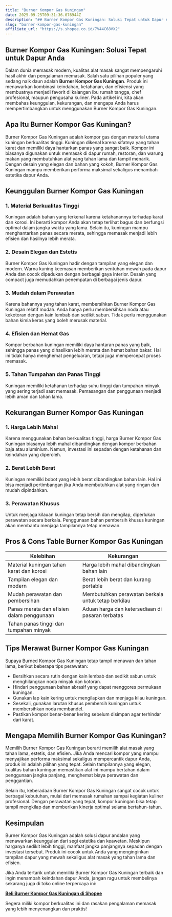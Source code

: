 ```yaml
---
title: "Burner Kompor Gas Kuningan"
date: 2025-09-25T09:31:36.076944Z
description: "## Burner Kompor Gas Kuningan: Solusi Tepat untuk Dapur Anda..."
slug: "burner-kompor-gas-kuningan"
affiliate_url: "https://s.shopee.co.id/7V44C68VX2"
---
```

## Burner Kompor Gas Kuningan: Solusi Tepat untuk Dapur Anda

Dalam dunia memasak modern, kualitas alat masak sangat mempengaruhi hasil akhir dan pengalaman memasak. Salah satu pilihan populer yang sedang naik daun adalah **Burner Kompor Gas Kuningan**. Produk ini menawarkan kombinasi keindahan, ketahanan, dan efisiensi yang membuatnya menjadi favorit di kalangan ibu rumah tangga, chef profesional, maupun pengusaha kuliner. Pada artikel ini, kita akan membahas keunggulan, kekurangan, dan mengapa Anda harus mempertimbangkan untuk menggunakan Burner Kompor Gas Kuningan.

## Apa Itu Burner Kompor Gas Kuningan?

Burner Kompor Gas Kuningan adalah kompor gas dengan material utama kuningan berkualitas tinggi. Kuningan dikenal karena sifatnya yang tahan karat dan memiliki daya hantarkan panas yang sangat baik. Kompor ini biasanya digunakan untuk memasak di dapur rumah, restoran, dan warung makan yang membutuhkan alat yang tahan lama dan tampil menarik. Dengan desain yang elegan dan bahan yang kokoh, Burner Kompor Gas Kuningan mampu memberikan performa maksimal sekaligus menambah estetika dapur Anda.

## Keunggulan Burner Kompor Gas Kuningan

### 1. Material Berkualitas Tinggi

Kuningan adalah bahan yang terkenal karena ketahanannya terhadap karat dan korosi. Ini berarti kompor Anda akan tetap terlihat bagus dan berfungsi optimal dalam jangka waktu yang lama. Selain itu, kuningan mampu menghantarkan panas secara merata, sehingga memasak menjadi lebih efisien dan hasilnya lebih merata.

### 2. Desain Elegan dan Estetis

Burner Kompor Gas Kuningan hadir dengan tampilan yang elegan dan modern. Warna kuning keemasan memberikan sentuhan mewah pada dapur Anda dan cocok dipadukan dengan berbagai gaya interior. Desain yang compact juga memudahkan penempatan di berbagai jenis dapur.

### 3. Mudah dalam Perawatan

Karena bahannya yang tahan karat, membersihkan Burner Kompor Gas Kuningan relatif mudah. Anda hanya perlu membersihkan noda atau kekotoran dengan kain lembab dan sedikit sabun. Tidak perlu menggunakan bahan kimia keras yang boleh merusak material.

### 4. Efisien dan Hemat Gas

Kompor berbahan kuningan memiliki daya hantaran panas yang baik, sehingga panas yang dihasilkan lebih merata dan hemat bahan bakar. Hal ini tidak hanya menghemat pengeluaran, tetapi juga mempercepat proses memasak.

### 5. Tahan Tumpahan dan Panas Tinggi

Kuningan memiliki ketahanan terhadap suhu tinggi dan tumpahan minyak yang sering terjadi saat memasak. Pemasangan dan penggunaan menjadi lebih aman dan tahan lama.

## Kekurangan Burner Kompor Gas Kuningan

### 1. Harga Lebih Mahal

Karena menggunakan bahan berkualitas tinggi, harga Burner Kompor Gas Kuningan biasanya lebih mahal dibandingkan dengan kompor berbahan baja atau aluminium. Namun, investasi ini sepadan dengan ketahanan dan keindahan yang diperoleh.

### 2. Berat Lebih Berat

Kuningan memiliki bobot yang lebih berat dibandingkan bahan lain. Hal ini bisa menjadi pertimbangan jika Anda membutuhkan alat yang ringan dan mudah dipindahkan.

### 3. Perawatan Khusus

Untuk menjaga kilauan kuningan tetap bersih dan mengilap, diperlukan perawatan secara berkala. Penggunaan bahan pembersih khusus kuningan akan membantu menjaga tampilannya tetap menawan.

## Pros & Cons Table Burner Kompor Gas Kuningan

| Kelebihan                                        | Kekurangan                                       |
|--------------------------------------------------|--------------------------------------------------|
| Material kuningan tahan karat dan korosi       | Harga lebih mahal dibandingkan bahan lain      |
| Tampilan elegan dan modern                     | Berat lebih berat dan kurang portable          |
| Mudah perawatan dan pembersihan               | Membutuhkan perawatan berkala untuk tetap berkilau |
| Panas merata dan efisien dalam penggunaan     | Aduan harga dan ketersediaan di pasaran terbatas |
| Tahan panas tinggi dan tumpahan minyak       |                                                  |

## Tips Merawat Burner Kompor Gas Kuningan

Supaya Burned Kompor Gas Kuningan tetap tampil menawan dan tahan lama, berikut beberapa tips perawatan:

- Bersihkan secara rutin dengan kain lembab dan sedikit sabun untuk menghilangkan noda minyak dan kotoran.
- Hindari penggunaan bahan abrasif yang dapat menggores permukaan kuningan.
- Gunakan lap kain kering untuk mengilapkan dan menjaga kilau kuningan.
- Sesekali, gunakan larutan khusus pembersih kuningan untuk membersihkan noda membandel.
- Pastikan kompor benar-benar kering sebelum disimpan agar terhindar dari karat.

## Mengapa Memilih Burner Kompor Gas Kuningan?

Memilih Burner Kompor Gas Kuningan berarti memilih alat masak yang tahan lama, estetis, dan efisien. Jika Anda mencari kompor yang mampu menyajikan performa maksimal sekaligus mempercantik dapur Anda, produk ini adalah pilihan yang tepat. Selain tampilannya yang elegan, kualitas bahan kuningan memastikan alat ini mampu bertahan dalam penggunaan jangka panjang, menghemat biaya perawatan dan penggantian.

Selain itu, keberadaan Burner Kompor Gas Kuningan sangat cocok untuk berbagai kebutuhan, mulai dari memasak rumahan sampai kegiatan kuliner profesional. Dengan perawatan yang tepat, kompor kuningan bisa tetap tampil mengkilap dan memberikan kinerja optimal selama bertahun-tahun.

## Kesimpulan

Burner Kompor Gas Kuningan adalah solusi dapur andalan yang menawarkan keunggulan dari segi estetika dan keawetan. Meskipun harganya sedikit lebih tinggi, manfaat jangka panjangnya sepadan dengan investasi tersebut. Produk ini cocok untuk Anda yang menginginkan tampilan dapur yang mewah sekaligus alat masak yang tahan lama dan efisien.

Jika Anda tertarik untuk memiliki Burner Kompor Gas Kuningan terbaik dan ingin menambah keindahan dapur Anda, jangan ragu untuk membelinya sekarang juga di toko online terpercaya ini:

[**Beli Burner Kompor Gas Kuningan di Shopee**](https://s.shopee.co.id/7V44C68VX2)

Segera miliki kompor berkualitas ini dan rasakan pengalaman memasak yang lebih menyenangkan dan praktis!